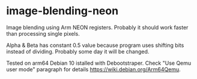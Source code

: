 # image-blending-neon

Image blending using Arm NEON registers. Probably it should work faster than processing single pixels.

Alpha & Beta has constant 0.5 value because program uses shifting bits instead of dividing. Probably some day it will be changed.

Tested on arm64 Debian 10 istalled with Debootstraper. Check "Use Qemu user mode" paragraph for details https://wiki.debian.org/Arm64Qemu.
